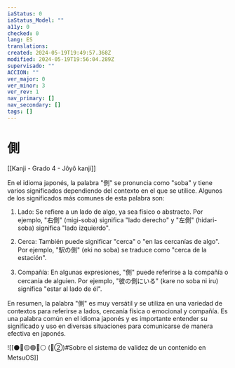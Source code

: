 ```yaml
---
iaStatus: 0
iaStatus_Model: ""
a11y: 0
checked: 0
lang: ES
translations: 
created: 2024-05-19T19:49:57.368Z
modified: 2024-05-19T19:56:04.289Z
supervisado: ""
ACCION: ""
ver_major: 0
ver_minor: 3
ver_rev: 1
nav_primary: []
nav_secondary: []
tags: []
---
```

# 側

[[Kanji - Grado 4 - Jôyô kanji]]

En el idioma japonés, la palabra "側" se pronuncia como "soba" y tiene varios significados dependiendo del contexto en el que se utilice. Algunos de los significados más comunes de esta palabra son:

1. Lado: Se refiere a un lado de algo, ya sea físico o abstracto. Por ejemplo, "右側" (migi-soba) significa "lado derecho" y "左側" (hidari-soba) significa "lado izquierdo".

2. Cerca: También puede significar "cerca" o "en las cercanías de algo". Por ejemplo, "駅の側" (eki no soba) se traduce como "cerca de la estación".

3. Compañía: En algunas expresiones, "側" puede referirse a la compañía o cercanía de alguien. Por ejemplo, "彼の側にいる" (kare no soba ni iru) significa "estar al lado de él".

En resumen, la palabra "側" es muy versátil y se utiliza en una variedad de contextos para referirse a lados, cercanía física o emocional y compañía. Es una palabra común en el idioma japonés y es importante entender su significado y uso en diversas situaciones para comunicarse de manera efectiva en japonés.


![[⚫🔴🟡🟢🔵⚪ (🔴②)#Sobre el sistema de validez de un contenido en MetsuOS]]